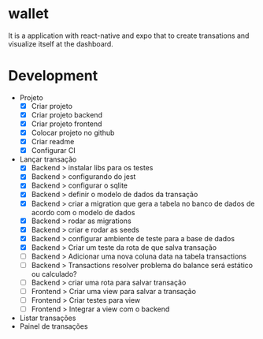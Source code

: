 # wallet

It is a application with react-native and expo that to create transations and visualize itself at the dashboard.

# Development

- Projeto
  - [x] Criar projeto
  - [x] Criar projeto backend
  - [x] Criar projeto frontend
  - [x] Colocar projeto no github
  - [x] Criar readme
  - [x] Configurar CI
- Lançar transação
  - [x] Backend > instalar libs para os testes
  - [x] Backend > configurando do jest
  - [x] Backend > configurar o sqlite
  - [x] Backend > definir o modelo de dados da transação
  - [x] Backend > criar a migration que gera a tabela no banco de dados de acordo com o modelo de dados
  - [x] Backend > rodar as migrations
  - [x] Backend > criar e rodar as seeds
  - [x] Backend > configurar ambiente de teste para a base de dados
  - [x] Backend > Criar um teste da rota de que salva transação
  - [ ] Backend > Adicionar uma nova coluna data na tabela transactions
  - [ ] Backend > Transactions resolver problema do balance será estático ou calculado?
  - [ ] Backend > criar uma rota para salvar transação
  - [ ] Frontend > Criar uma view para salvar a transação
  - [ ] Frontend > Criar testes para view
  - [ ] Frontend > Integrar a view com o backend
- Listar transações
- Painel de transações
